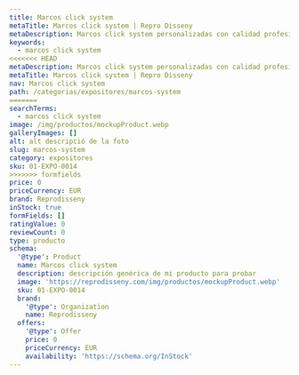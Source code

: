 ```yaml
---
title: Marcos click system
metaTitle: Marcos click system | Repro Disseny
metaDescription: Marcos click system personalizadas con calidad profesional en Cataluña.
keywords:
  - marcos click system
<<<<<<< HEAD
metaDescription: Marcos click system personalizadas con calidad profesional en Cataluña.
metaTitle: Marcos click system | Repro Disseny
nav: Marcos click system
path: /categorias/expositores/marcos-system
=======
searchTerms:
  - marcos click system
image: /img/productos/mockupProduct.webp
galleryImages: []
alt: alt descripció de la foto
slug: marcos-system
category: expositores
sku: 01-EXPO-0014
>>>>>>> formfields
price: 0
priceCurrency: EUR
brand: Reprodisseny
inStock: true
formFields: []
ratingValue: 0
reviewCount: 0
type: producto
schema:
  '@type': Product
  name: Marcos click system
  description: descripción genérica de mi producto para probar
  image: 'https://reprodisseny.com/img/productos/mockupProduct.webp'
  sku: 01-EXPO-0014
  brand:
    '@type': Organization
    name: Reprodisseny
  offers:
    '@type': Offer
    price: 0
    priceCurrency: EUR
    availability: 'https://schema.org/InStock'
---
```


